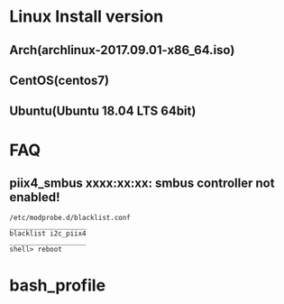 # Linux Install version
## Arch(archlinux-2017.09.01-x86\_64.iso)
## CentOS(centos7)
## Ubuntu(Ubuntu 18.04 LTS 64bit)


# FAQ
## piix4_smbus xxxx:xx:xx: smbus controller not enabled! 
    /etc/modprobe.d/blacklist.conf
    ___________________ 
    blacklist i2c_piix4
    ___________________ 
    shell> reboot

# bash_profile
